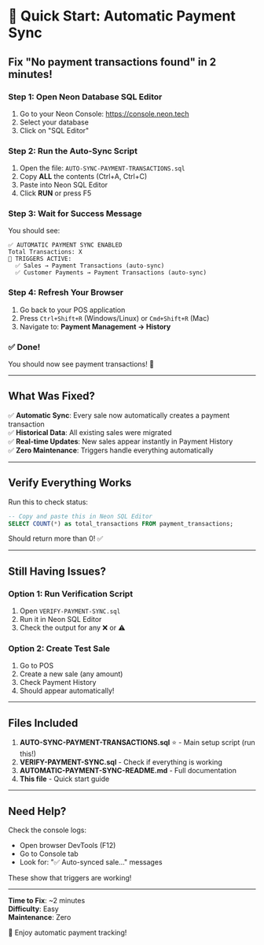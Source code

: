 # 🚀 Quick Start: Automatic Payment Sync

## Fix "No payment transactions found" in 2 minutes!

### Step 1: Open Neon Database SQL Editor
1. Go to your Neon Console: https://console.neon.tech
2. Select your database
3. Click on "SQL Editor"

### Step 2: Run the Auto-Sync Script
1. Open the file: `AUTO-SYNC-PAYMENT-TRANSACTIONS.sql`
2. Copy **ALL** the contents (Ctrl+A, Ctrl+C)
3. Paste into Neon SQL Editor
4. Click **RUN** or press F5

### Step 3: Wait for Success Message
You should see:
```
✅ AUTOMATIC PAYMENT SYNC ENABLED
Total Transactions: X
🔄 TRIGGERS ACTIVE:
  ✅ Sales → Payment Transactions (auto-sync)
  ✅ Customer Payments → Payment Transactions (auto-sync)
```

### Step 4: Refresh Your Browser
1. Go back to your POS application
2. Press `Ctrl+Shift+R` (Windows/Linux) or `Cmd+Shift+R` (Mac)
3. Navigate to: **Payment Management → History**

### ✅ Done!

You should now see payment transactions! 🎉

---

## What Was Fixed?

✅ **Automatic Sync**: Every sale now automatically creates a payment transaction  
✅ **Historical Data**: All existing sales were migrated  
✅ **Real-time Updates**: New sales appear instantly in Payment History  
✅ **Zero Maintenance**: Triggers handle everything automatically  

---

## Verify Everything Works

Run this to check status:
```sql
-- Copy and paste this in Neon SQL Editor
SELECT COUNT(*) as total_transactions FROM payment_transactions;
```

Should return more than 0! ✅

---

## Still Having Issues?

### Option 1: Run Verification Script
1. Open `VERIFY-PAYMENT-SYNC.sql`
2. Run it in Neon SQL Editor
3. Check the output for any ❌ or ⚠️

### Option 2: Create Test Sale
1. Go to POS
2. Create a new sale (any amount)
3. Check Payment History
4. Should appear automatically!

---

## Files Included

1. **AUTO-SYNC-PAYMENT-TRANSACTIONS.sql** ⭐ - Main setup script (run this!)
2. **VERIFY-PAYMENT-SYNC.sql** - Check if everything is working
3. **AUTOMATIC-PAYMENT-SYNC-README.md** - Full documentation
4. **This file** - Quick start guide

---

## Need Help?

Check the console logs:
- Open browser DevTools (F12)
- Go to Console tab
- Look for: "✅ Auto-synced sale..." messages

These show that triggers are working!

---

**Time to Fix**: ~2 minutes  
**Difficulty**: Easy  
**Maintenance**: Zero  

🎉 Enjoy automatic payment tracking!


